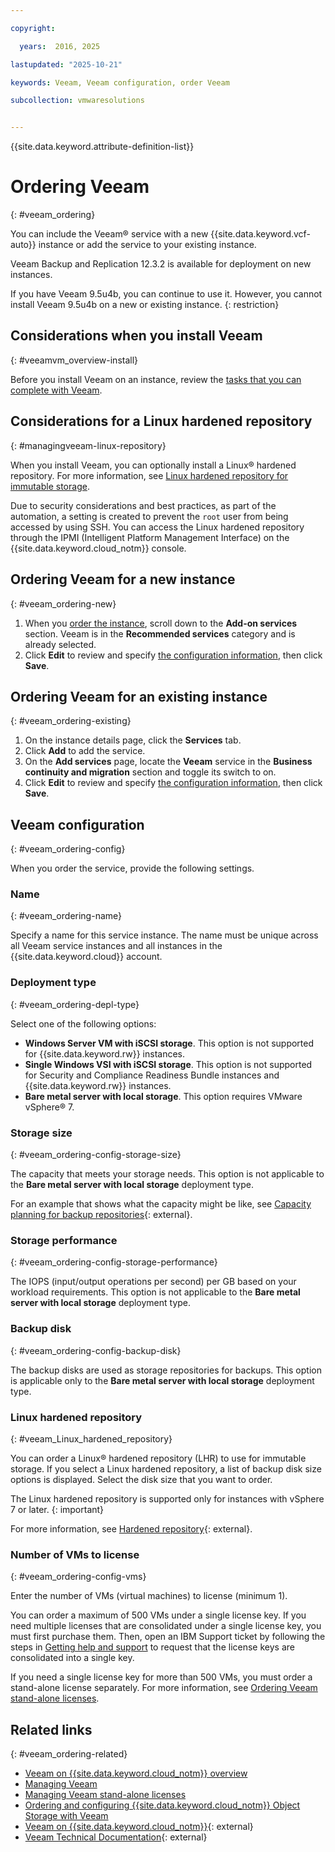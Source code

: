 ```yaml
---

copyright:

  years:  2016, 2025

lastupdated: "2025-10-21"

keywords: Veeam, Veeam configuration, order Veeam

subcollection: vmwaresolutions


---
```


{{site.data.keyword.attribute-definition-list}}

# Ordering Veeam
{: #veeam_ordering}



You can include the Veeam® service with a new {{site.data.keyword.vcf-auto}} instance or add the service to your existing instance.

Veeam Backup and Replication 12.3.2 is available for deployment on new instances.

If you have Veeam 9.5u4b, you can continue to use it. However, you cannot install Veeam 9.5u4b on a new or existing instance.
{: restriction}

## Considerations when you install Veeam
{: #veeamvm_overview-install}

Before you install Veeam on an instance, review the [tasks that you can complete with Veeam](/docs/vmwaresolutions?topic=vmwaresolutions-managingveeam#managingveeam-fivetasks_v10).

## Considerations for a Linux hardened repository
{: #managingveeam-linux-repository}

When you install Veeam, you can optionally install a Linux® hardened repository. For more information, see [Linux hardened repository for immutable storage](/docs/vmwaresolutions?topic=vmwaresolutions-veeamvm_overview#veeamvm_overview-specs-linux-storage).

Due to security considerations and best practices, as part of the automation, a setting is created to prevent the `root` user from being accessed by using SSH. You can access the Linux hardened repository through the IPMI (Intelligent Platform Management Interface) on the {{site.data.keyword.cloud_notm}} console.

## Ordering Veeam for a new instance
{: #veeam_ordering-new}

1. When you [order the instance](/docs/vmwaresolutions?topic=vmwaresolutions-vc_orderinginstance-procedure), scroll down to the **Add-on services** section. Veeam is in the **Recommended services** category and is already selected.
2. Click **Edit** to review and specify [the configuration information](/docs/vmwaresolutions?topic=vmwaresolutions-veeam_ordering#veeam_ordering-config), then click **Save**.

## Ordering Veeam for an existing instance
{: #veeam_ordering-existing}

1. On the instance details page, click the **Services** tab.
2. Click **Add** to add the service.
3. On the **Add services** page, locate the **Veeam** service in the **Business continuity and migration** section and toggle its switch to on.
4. Click **Edit** to review and specify [the configuration information](/docs/vmwaresolutions?topic=vmwaresolutions-veeam_ordering#veeam_ordering-config), then click **Save**.

## Veeam configuration
{: #veeam_ordering-config}

When you order the service, provide the following settings.

### Name
{: #veeam_ordering-name}

Specify a name for this service instance. The name must be unique across all Veeam service instances and all instances in the {{site.data.keyword.cloud}} account.

### Deployment type
{: #veeam_ordering-depl-type}

Select one of the following options:
* **Windows Server VM with iSCSI storage**. This option is not supported for {{site.data.keyword.rw}} instances.
* **Single Windows VSI with iSCSI storage**. This option is not supported for Security and Compliance Readiness Bundle instances and {{site.data.keyword.rw}} instances.
* **Bare metal server with local storage**. This option requires VMware vSphere® 7.

### Storage size
{: #veeam_ordering-config-storage-size}

The capacity that meets your storage needs. This option is not applicable to the **Bare metal server with local storage** deployment type.

For an example that shows what the capacity might be like, see [Capacity planning for backup repositories](https://helpcenter.veeam.com/archive/one/120/reporter/capacity_planning_for_repositories.html){: external}.

### Storage performance
{: #veeam_ordering-config-storage-performance}

The IOPS (input/output operations per second) per GB based on your workload requirements. This option is not applicable to the **Bare metal server with local storage** deployment type.

### Backup disk
{: #veeam_ordering-config-backup-disk}

The backup disks are used as storage repositories for backups. This option is applicable only to the **Bare metal server with local storage** deployment type.

### Linux hardened repository
{: #veeam_Linux_hardened_repository}

You can order a Linux® hardened repository (LHR) to use for immutable storage. If you select a Linux hardened repository, a list of backup disk size options is displayed. Select the disk size that you want to order.

The Linux hardened repository is supported only for instances with vSphere 7 or later.
{: important}

For more information, see [Hardened repository](https://helpcenter.veeam.com/docs/backup/vsphere/hardened_repository.html?ver=120){: external}.

### Number of VMs to license
{: #veeam_ordering-config-vms}

Enter the number of VMs (virtual machines) to license (minimum 1).

You can order a maximum of 500 VMs under a single license key. If you need multiple licenses that are consolidated under a single license key, you must first purchase them. Then, open an IBM Support ticket by following the steps in [Getting help and support](/docs/vmwaresolutions?topic=vmwaresolutions-trbl_support) to request that the license keys are consolidated into a single key.

If you need a single license key for more than 500 VMs, you must order a stand-alone license separately. For more information, see [Ordering Veeam stand-alone licenses](/docs/vmwaresolutions?topic=vmwaresolutions-veeam_ordering_licenses).

## Related links
{: #veeam_ordering-related}

* [Veeam on {{site.data.keyword.cloud_notm}} overview](/docs/vmwaresolutions?topic=vmwaresolutions-veeamvm_overview)
* [Managing Veeam](/docs/vmwaresolutions?topic=vmwaresolutions-managingveeam)
* [Managing Veeam stand-alone licenses](/docs/vmwaresolutions?topic=vmwaresolutions-veeam_managing_licenses)
* [Ordering and configuring {{site.data.keyword.cloud_notm}} Object Storage with Veeam](/docs/vmwaresolutions?topic=vmwaresolutions-icos_ordering)
* [Veeam on {{site.data.keyword.cloud_notm}}](https://www.ibm.com/products/veeam){: external}
* [Veeam Technical Documentation](https://helpcenter.veeam.com/){: external}
